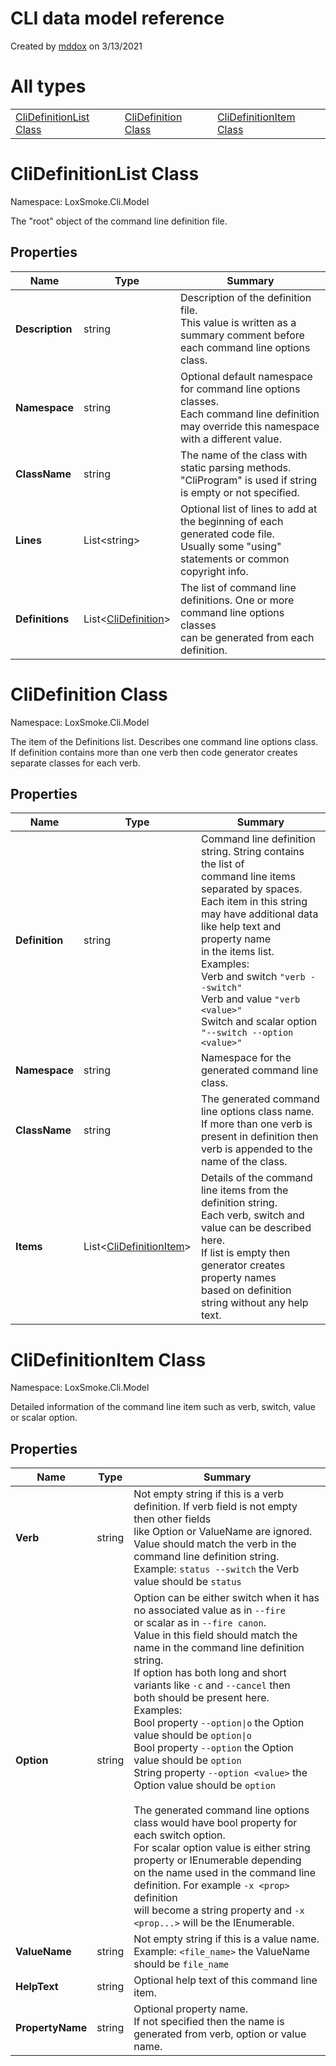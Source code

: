 # CLI data model reference

Created by 
[mddox](https://github.com/loxsmoke/mddox) on 3/13/2021

# All types

|   |   |   |
|---|---|---|
| [CliDefinitionList Class](#clidefinitionlist-class) | [CliDefinition Class](#clidefinition-class) | [CliDefinitionItem Class](#clidefinitionitem-class) |
# CliDefinitionList Class

Namespace: LoxSmoke.Cli.Model

The "root" object of the command line definition file.

## Properties

| Name | Type | Summary |
|---|---|---|
| **Description** | string | Description of the definition file. <br>This value is written as a summary comment before each command line options class. |
| **Namespace** | string | Optional default namespace for command line options classes. <br>Each command line definition may override this namespace with a different value. |
| **ClassName** | string | The name of the class with static parsing methods. <br>"CliProgram" is used if string is empty or not specified. |
| **Lines** | List\<string\> | Optional list of lines to add at the beginning of each generated code file. <br>Usually some "using" statements or common copyright info. |
| **Definitions** | List\<[CliDefinition](#clidefinition-class)\> | The list of command line definitions. One or more command line options classes <br>can be generated from each definition. |
# CliDefinition Class

Namespace: LoxSmoke.Cli.Model

The item of the Definitions list. Describes one command line options class. 
If definition contains more than one verb then
code generator creates separate classes for each verb.

## Properties

| Name | Type | Summary |
|---|---|---|
| **Definition** | string | Command line definition string. String contains the list of <br>command line items separated by spaces. <br>Each item in this string may have additional data like help text and property name<br>in the items list.<br>Examples:<br>Verb and switch `"verb --switch"`<br>Verb and value `"verb <value>"`<br>Switch and scalar option `"--switch --option <value>"` |
| **Namespace** | string | Namespace for the generated command line class. |
| **ClassName** | string | The generated command line options class name. <br>If more than one verb is present in definition then verb is appended to the <br>name of the class. |
| **Items** | List\<[CliDefinitionItem](#clidefinitionitem-class)\> | Details of the command line items from the definition string. <br>Each verb, switch and value can be described here. <br>If list is empty then generator creates property names <br>based on definition string without any help text. |
# CliDefinitionItem Class

Namespace: LoxSmoke.Cli.Model

Detailed information of the command line item such as verb, switch, value or scalar option.

## Properties

| Name | Type | Summary |
|---|---|---|
| **Verb** | string | Not empty string if this is a verb definition. If verb field is not empty then other fields <br>like Option or ValueName are ignored.<br>Value should match the verb in the command line definition string.<br>Example: `status --switch`  the Verb value should be  `status` |
| **Option** | string | Option can be either switch when it has no associated value as in `--fire`<br>or scalar as in `--fire canon`. <br>Value in this field should match the name in the command line definition string.<br>If option has both long and short variants like `-c` and `--cancel` then <br>both should be present here.<br>Examples:<br>Bool property `--option\|o` the Option value should be `option\|o` <br>Bool property `--option` the Option value should be `option` <br>String property `--option <value>` the Option value should be `option`<br><br>The generated command line options class would have bool property for each switch option. <br>For scalar option value is either string property or IEnumerable<string> depending <br>on the name used in the command line definition. For example `-x <prop>` definition <br>will become a string property and `-x <prop...>` will be the IEnumerable<string>. |
| **ValueName** | string | Not empty string if this is a value name. <br>Example: `<file_name>` the ValueName should be `file_name` |
| **HelpText** | string | Optional help text of this command line item. |
| **PropertyName** | string | Optional property name. <br>If not specified then the name is generated from verb, option or value name. |

